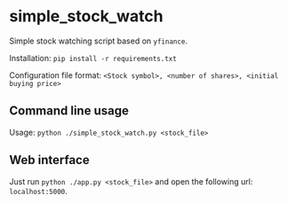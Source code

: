 # simple_stock_watch
Simple stock watching script based on `yfinance`.


Installation: `pip install -r requirements.txt`

Configuration file format: `<Stock symbol>, <number of shares>, <initial buying price>`

## Command line usage
Usage: `python ./simple_stock_watch.py <stock_file>`


## Web interface
Just run `python ./app.py <stock_file>` and open the following url: `localhost:5000`.
